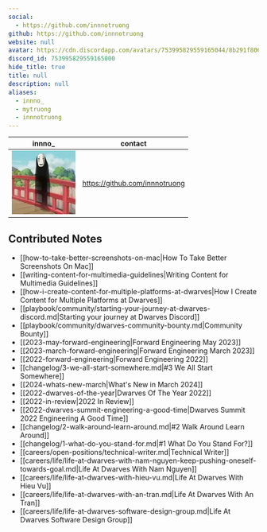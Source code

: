 ```yaml
---
social: 
  - https://github.com/innnotruong
github: https://github.com/innnotruong
website: null
avatar: https://cdn.discordapp.com/avatars/753995829559165044/8b291f806142f1191cdaac2ae993a819
discord_id: 753995829559165000
hide_title: true
title: null
description: null
aliases: 
  - innno_
  - mytruong
  - innnotruong
---
```

<div class="profile"/>

| innno_                                                                                                     | contact                        |
| ---------------------------------------------------------------------------------------------------------- | ------------------------------ |
| ![](assets/innno__8b291f806142f1191cdaac2ae993a819.webp) | https://github.com/innnotruong |

## Contributed Notes

- [[how-to-take-better-screenshots-on-mac|How To Take Better Screenshots On Mac]]
- [[writing-content-for-multimedia-guidelines|Writing Content for Multimedia Guidelines]]
- [[how-i-create-content-for-multiple-platforms-at-dwarves|How I Create Content for Multiple Platforms at Dwarves]]
- [[playbook/community/starting-your-journey-at-dwarves-discord.md|Starting your journey at Dwarves Discord]]
- [[playbook/community/dwarves-community-bounty.md|Community Bounty]]
- [[2023-may-forward-engineering|Forward Engineering May 2023]]
- [[2023-march-forward-engineering|Forward Engineering March 2023]]
- [[2022-forward-engineering|Forward Engineering 2022]]
- [[changelog/3-we-all-start-somewhere.md|#3 We All Start Somewhere]]
- [[2024-whats-new-march|What's New in March 2024]]
- [[2022-dwarves-of-the-year|Dwarves Of The Year 2022]]
- [[2022-in-review|2022 In Review]]
- [[2022-dwarves-summit-engineering-a-good-time|Dwarves Summit 2022 Engineering A Good Time]]
- [[changelog/2-walk-around-learn-around.md|#2 Walk Around Learn Around]]
- [[changelog/1-what-do-you-stand-for.md|#1 What Do You Stand For?]]
- [[careers/open-positions/technical-writer.md|Technical Writer]]
- [[careers/life/life-at-dwarves-with-nam-nguyen-keep-pushing-oneself-towards-goal.md|Life At Dwarves With Nam Nguyen]]
- [[careers/life/life-at-dwarves-with-hieu-vu.md|Life At Dwarves With Hieu Vu]]
- [[careers/life/life-at-dwarves-with-an-tran.md|Life At Dwarves With An Tran]]
- [[careers/life/life-at-dwarves-software-design-group.md|Life At Dwarves Software Design Group]]
